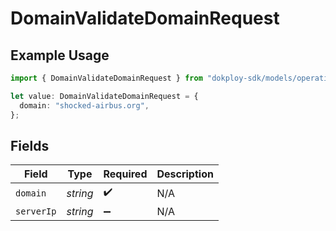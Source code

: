 # DomainValidateDomainRequest

## Example Usage

```typescript
import { DomainValidateDomainRequest } from "dokploy-sdk/models/operations";

let value: DomainValidateDomainRequest = {
  domain: "shocked-airbus.org",
};
```

## Fields

| Field              | Type               | Required           | Description        |
| ------------------ | ------------------ | ------------------ | ------------------ |
| `domain`           | *string*           | :heavy_check_mark: | N/A                |
| `serverIp`         | *string*           | :heavy_minus_sign: | N/A                |
